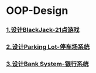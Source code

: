 # OOP-Design
### [1.设计BlackJack-21点游戏](https://github.com/WhosthatAoli/OOP--/blob/main/OOP(1)-21%E7%82%B9%20BlackJack.md)
### [2.设计Parking Lot-停车场系统](https://github.com/WhosthatAoli/OOP-Design/blob/main/OOP(2)-Design%20a%20Parking%20Lot.md)
### [3.设计Bank System-银行系统](https://github.com/WhosthatAoli/OOP-Design/blob/main/OOP(3)-Design%20a%20Bank.md)

